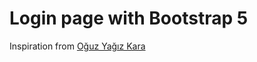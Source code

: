 # Login page with Bootstrap 5
Inspiration from [Oğuz Yağız Kara](https://dribbble.com/shots/15392711-Dashboard-Login-Sign-Up)
